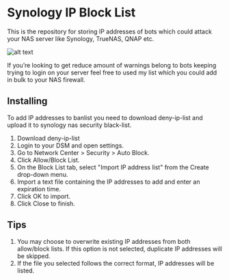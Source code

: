 # Synology IP Block List
This is the repository for storing IP addresses of bots which could attack your NAS server like Synology, TrueNAS, QNAP etc.

![alt text](https://www.lenharthsystems.com/wp-content/uploads/2017/12/sliders-synology.jpg)

If you’re looking to get reduce amount of warnings belong to bots keeping trying to login on your server feel free to used my list which you could add in bulk to your NAS firewall. 

## Installing
To add IP addresses to banlist you need to download deny-ip-list and upload it to synology nas security black-list.
1. Download deny-ip-list
2. Login to your DSM and open settings.
3. Go to Network Center > Security > Auto Block.
4. Click Allow/Block List.
5. On the Block List tab, select "Import IP address list" from the Create drop-down menu.
6. Import a text file containing the IP addresses to add and enter an expiration time. 
7. Click OK to import.
8. Click Close to finish.


## Tips
1. You may choose to overwrite existing IP addresses from both allow/block lists. If this option is not selected, duplicate IP addresses will be skipped.
2. If the file you selected follows the correct format, IP addresses will be listed.
